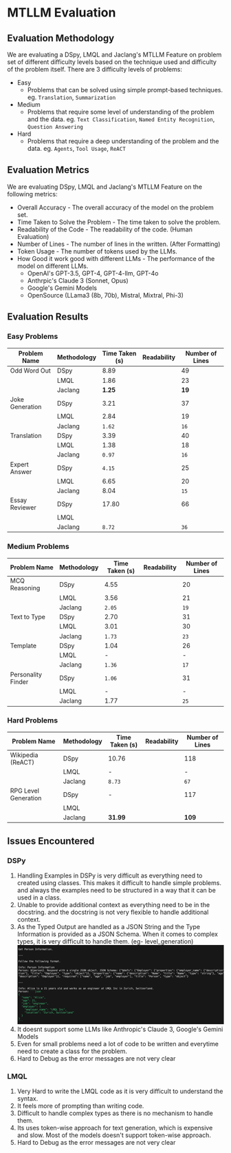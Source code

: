 # MTLLM Evaluation

## Evaluation Methodology
We are evaluating a DSpy, LMQL and Jaclang's MTLLM Feature on problem set of different difficulty levels based on the
technique used and difficulty of the problem itself. There are 3 difficulty levels of problems:
- Easy
    - Problems that can be solved using simple prompt-based techniques. eg. `Translation`, `Summarization`
- Medium
    - Problems that require some level of understanding of the problem and the data. eg. `Text Classification`, `Named Entity Recognition`, `Question Answering`
- Hard
    - Problems that require a deep understanding of the problem and the data. eg. `Agents`, `Tool Usage`, `ReACT`

## Evaluation Metrics
We are evaluating DSpy, LMQL and Jaclang's MTLLM Feature on the following metrics:
- Overall Accuracy - The overall accuracy of the model on the problem set.
- Time Taken to Solve the Problem - The time taken to solve the problem.
- Readability of the Code - The readability of the code. (Human Evaluation)
- Number of Lines - The number of lines in the written. (After Formatting)
- Token Usage - The number of tokens used by the LLMs.
- How Good it work good with different LLMs - The performance of the model on different LLMs.
    - OpenAI's GPT-3.5, GPT-4, GPT-4-llm, GPT-4o
    - Anthrpic's Claude 3 (Sonnet, Opus)
    - Google's Gemini Models
    - OpenSource (LLama3 (8b, 70b), Mistral, Mixtral, Phi-3)

## Evaluation Results

### Easy Problems

| Problem Name | Methodology | Time Taken (s) | Readability | Number of Lines |
| ------------ | ----------- | ---------- | ----------- | --------------- |
| Odd Word Out | DSpy | 8.89 |  | 49 |
|  | LMQL | 1.86 |  | 23 |
|  | Jaclang | **1.25** |  | **19** |
| Joke Generation | DSpy | 3.21 |  | 37 |
|  | LMQL | 2.84 |  | 19 |
|  | Jaclang | `1.62` |  | `16` |
| Translation | DSpy | 3.39 |  | 40 |
|  | LMQL | 1.38 |  | 18 |
|  | Jaclang | `0.97` |  | `16` |
| Expert Answer | DSpy | `4.15` |  | 25 |
|  | LMQL | 6.65 |  | 20 |
|  | Jaclang | 8.04 |  | `15` |
| Essay Reviewer | DSpy | 17.80 |  | 66 |
|  | LMQL |  |  |  |
|  | Jaclang | `8.72` |  | `36` |


### Medium Problems

| Problem Name | Methodology | Time Taken (s) | Readability | Number of Lines |
| ------------ | ----------- | ---------- | ----------- | --------------- |
| MCQ Reasoning | DSpy | 4.55 |  | 20 |
|  | LMQL | 3.56 |  | 21 |
|  | Jaclang | `2.05` |  | `19` |
| Text to Type | DSpy | 2.70 |  | 31 |
|  | LMQL | 3.01 |  | 30 |
|  | Jaclang | `1.73` |  | `23` |
| Template | DSpy | 1.04 |  | 26 |
|  | LMQL | - |  | - |
|  | Jaclang | `1.36` |  | `17` |
| Personality Finder | DSpy | `1.06` |  | 31 |
|  | LMQL | - |  | - |
|  | Jaclang | 1.77 |  | `25` |

### Hard Problems

| Problem Name | Methodology | Time Taken (s) | Readability | Number of Lines |
| ------------ | ----------- | ---------- | ----------- | --------------- |
| Wikipedia (ReACT) | DSpy | 10.76 |  | 118 |
|  | LMQL | - |  | - |
|  | Jaclang | `8.73` |  | `67` |
| RPG Level Generation | DSpy | - |  | 117 |
|  | LMQL |  |  |  |
|  | Jaclang | **31.99** |  | **109** |



## Issues Encountered
### DSPy
1. Handling Examples in DSPy is very difficult as everything need to created using classes. This makes it difficult to handle simple problems. and always the examples need to be structured in a way that it can be used in a class.
2. Unable to provide additional context as everything need to be in the docstring. and the docstring is not very flexible to handle additional context.
3. As the Typed Output are handled as a JSON String and the Type Information is provided as a JSON Schema. When it comes to complex types, it is very difficult to handle them. (eg- level_generation)
![image](medium/text_to_type/log.png)
4. It doesnt support some LLMs like Anthropic's Claude 3, Google's Gemini Models
5. Even for small problems need a lot of code to be written and everytime need to create a class for the problem.
6. Hard to Debug as the error messages are not very clear

### LMQL
1. Very Hard to write the LMQL code as it is very difficult to understand the syntax.
2. It feels more of prompting than writing code.
3. Difficult to handle complex types as there is no mechanism to handle them.
4. Its uses token-wise approach for text generation, which is expensive and slow. Most of the models doesn't support token-wise approach.
5. Hard to Debug as the error messages are not very clear
